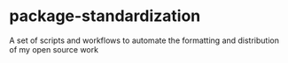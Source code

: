 # package-standardization
A set of scripts and workflows to automate the formatting and distribution of my open source work
